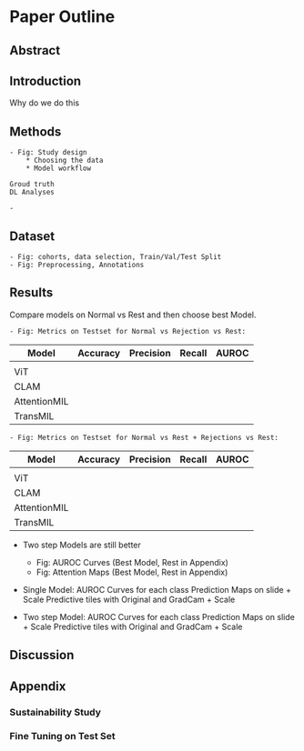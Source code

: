 # Paper Outline

## Abstract



## Introduction

Why do we do this

## Methods

    - Fig: Study design
        * Choosing the data
        * Model workflow 
    
    Groud truth
    DL Analyses

    - 

## Dataset

    - Fig: cohorts, data selection, Train/Val/Test Split
    - Fig: Preprocessing, Annotations

## Results

Compare models on Normal vs Rest and then choose best Model.

    - Fig: Metrics on Testset for Normal vs Rejection vs Rest:


| Model        | Accuracy | Precision | Recall | AUROC |
| ------------ | -------- | --------- | ------ | ----- |
|              |          |           |        |       |
| ViT          |          |           |        |       |
| CLAM         |          |           |        |       |
| AttentionMIL |          |           |        |       |
| TransMIL     |          |           |        |       |

    - Fig: Metrics on Testset for Normal vs Rest + Rejections vs Rest:

| Model        | Accuracy | Precision | Recall | AUROC |
| ------------ | -------- | --------- | ------ | ----- |
|              |          |           |        |       |
| ViT          |          |           |        |       |
| CLAM         |          |           |        |       |
| AttentionMIL |          |           |        |       |
| TransMIL     |          |           |        |       |

 - Two step Models are still better
    - Fig: AUROC Curves (Best Model, Rest in Appendix)
    - Fig: Attention Maps (Best Model, Rest in Appendix)

- Single Model: 
    AUROC Curves for each class
    Prediction Maps on slide + Scale
    Predictive tiles with Original and GradCam + Scale

- Two step Model: 
    AUROC Curves for each class
    Prediction Maps on slide + Scale
    Predictive tiles with Original and GradCam + Scale

## Discussion

## Appendix

### Sustainability Study

### Fine Tuning on Test Set
